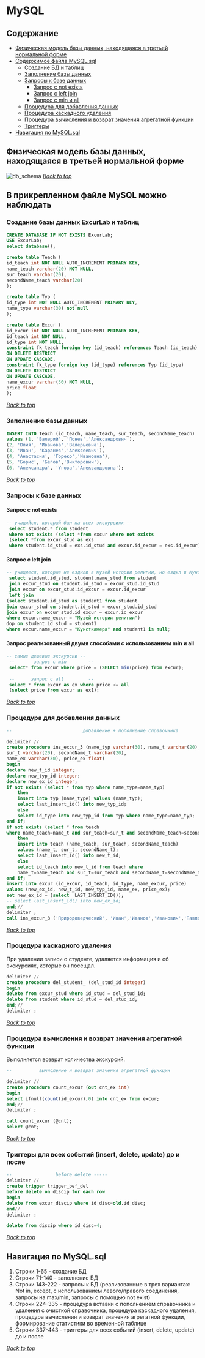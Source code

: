# MySQL
<a name="header1"></a>
## Содержание
 - [Физическая модель базы данных, находящаяся в третьей нормальной форме](#физическая-модель-базы-данных-находящаяся-в-третьей-нормальной-форме)
 - [Содержимое файла MySQL.sql](#в-прикрепленном-файле-mysql-можно-наблюдать)
    - [Создание БД и таблиц](#создание-базы-данных-excurlab-и-таблиц)
    - [Заполнение базы данных](#заполнение-базы-данных)
    - [Запросы к базе данных](#запросы-к-базе-данных)
      - [Запрос с not exists](#запрос-с-not-exists)
      - [Запрос с left join](#запрос-с-left-join)
      - [Запрос с min и all](#запрос-реализованный-двумя-способами-с-использованием-min-и-all)
    - [Процедура для добавления данных](#процедура-для-добавления-данных)
    - [Процедура каскадного удаления](#процедура-каскадного-удаления)
    - [Процедура вычисления и возврат значения агрегатной функции](#процедура-вычисления-и-возврат-значения-агрегатной-функции)
    - [Триггеры](#триггеры-для-всех-событий-insert-delete-update-до-и-после)
 - [Навигация по MySQL.sql](#навигация-по-mysqlsql)
 
## Физическая модель базы данных, находящаяся в третьей нормальной форме 

![db_schema](https://user-images.githubusercontent.com/99740986/229370782-3bd5bdce-4ae5-4425-8e81-f8632b88d511.jpg)
[*Back to top*](#header1)


## В прикрепленном файле MySQL можно наблюдать
### Создание базы данных ExcurLab и таблиц 
```SQL
CREATE DATABASE IF NOT EXISTS ExcurLab;
USE ExcurLab;
select database();

create table Teach (
id_teach int NOT NULL AUTO_INCREMENT PRIMARY KEY,
name_teach varchar(20) NOT NULL,
sur_teach varchar(20), 
secondName_teach varchar(20)
); 

create table Typ (
id_type int NOT NULL AUTO_INCREMENT PRIMARY KEY, 
name_type varchar(30) not null
);

create table Excur (
id_excur int NOT NULL AUTO_INCREMENT PRIMARY KEY,
id_teach int NOT NULL, 
id_type int NOT NULL,
constraint fk_teach foreign key (id_teach) references Teach (id_teach) 
ON DELETE RESTRICT 
ON UPDATE CASCADE,
constraint fk_type foreign key (id_type) references Typ (id_type) 
ON DELETE RESTRICT 
ON UPDATE CASCADE,
name_excur varchar(30) NOT NULL,
price float
);
```
[*Back to top*](#header1)


### Заполнение базы данных
``` SQL
INSERT INTO Teach (id_teach, name_teach, sur_teach, secondName_teach) 
values (1, 'Валерий', 'Понев','Александрович'),
(2, 'Юлия', 'Иванова','Валерьевна'),
(3, 'Иван', 'Каранев','Алексеевич'),
(4, 'Анастасия', 'Гореко','Ивановна'),
(5, 'Борис', 'Бегов','Викторович'),
(6, 'Александра', 'Угова','Александровна');
```
[*Back to top*](#header1)


### Запросы к базе данных 
#### Запрос с not exists
``` SQL
-- учащийся, который был на всех экскурсиях --
 select student.* from student
 where not exists (select *from excur where not exists
 (select *from excur_stud as exs
 where student.id_stud = exs.id_stud and excur.id_excur = exs.id_excur));
```

#### Запрос с left join
```SQL
-- учащиеся, которые не ездили в музей истории религии, но ездил в Кунсткамеру  --
 select student.id_stud, student.name_stud from student
 join excur_stud on student.id_stud = excur_stud.id_stud
 join excur on excur_stud.id_excur = excur.id_excur
 left join
(select student.id_stud as student1 from student
join excur_stud on student.id_stud = excur_stud.id_stud
join excur on excur_stud.id_excur = excur.id_excur
where excur.name_excur = "Музей истории религии")
dop on student.id_stud = student1
where excur.name_excur = "Кунсткамера" and student1 is null;
```

#### Запрос реализованный двумя способами с использованием min и all
``` SQL
-- самые дешевые экскурсии --
 --       запрос с min        --
 select* from excur where price = (SELECT min(price) from excur);
 
 --      запрос с all         --
 select * from excur as ex where price <= all
 (select price from excur as ex1);
```

[*Back to top*](#header1)


### Процедура для добавления данных
``` SQL
--                          добавление + пополнение справочника

delimiter //
create procedure ins_excur_3 (name_typ varchar(30), name_t varchar(20),
sur_t varchar(20), secondName_t varchar(20), 
name_ex varchar(30), price_ex float)
begin
declare new_t_id integer;
declare new_typ_id integer;
declare new_ex_id integer;
if not exists (select * from typ where name_type=name_typ)
	then
    insert into typ (name_type) values (name_typ);
    select last_insert_id() into new_typ_id;
    else
    select id_type into new_typ_id from typ where name_type=name_typ;
end if;
if not exists (select * from teach 
where name_teach=name_t and sur_teach=sur_t and secondName_teach=secondName_t)
	then 
    insert into teach (name_teach, sur_teach, secondName_teach)
    values (name_t, sur_t, secondName_t);
    select last_insert_id() into new_t_id;
    else
    select id_teach into new_t_id from teach where
    name_t=name_teach and sur_t=sur_teach and secondName_t=secondName_t;
end if;
insert into excur (id_excur, id_teach, id_type, name_excur, price)
values (new_ex_id, new_t_id, new_typ_id, name_ex, price_ex);
set new_ex_id = (select  LAST_INSERT_ID());
-- select last_insert_id() into new_ex_id;
end;// 
delimiter ;
call ins_excur_3 ('Природоведческий', 'Иван','Иванов','Иванович','Павловск', 1000);
```
[*Back to top*](#header1)

### Процедура каскадного удаления
При удалении записи о студенте, удаляется информация и об экскурсиях, которые он посещал.
``` SQL
delimiter //
create procedure del_student_ (del_stud_id integer)
begin
delete from excur_stud where id_stud = del_stud_id;
delete from student where id_stud = del_stud_id;
end;// 
delimiter ;
```
[*Back to top*](#header1)


### Процедура вычисления и возврат значения агрегатной функции
Выполняется возврат количества экскурсий.
``` SQL
--          вычисление и возврат значения агрегатной функции

delimiter //
create procedure count_excur (out cnt_ex int)
begin
select ifnull(count(id_excur),0) into cnt_ex from excur;
end;// 
delimiter ;

call count_excur (@cnt);
select @cnt;
```
[*Back to top*](#header1)


### Триггеры для всех событий (insert, delete, update) до и после
``` SQL 
--                before delete -----
delimiter //
create trigger trigger_bef_del
before delete on discip for each row
begin
delete from excur_discip where id_disc=old.id_disc;
end//
delimiter ;

delete from discip where id_disc=4;
```
[*Back to top*](#header1)


## Навигация по MySQL.sql
1) Строки 1-65 - создание БД
2) Строки 71-140 - заполнение БД
3) Строки 143-222 - запросы к БД (реализованные в трех вариантах: Not in, except, с использованием левого/правого соединения, запросы на max/min, запросы с помощью not exist)
4) Строки 224-335 - процедура вставки  с пополнением справочника и удаления с очисткой справочника, процедура каскадного удаления, процедура вычисления и возврат значения агрегатной функции, формирование статистики во временной таблице
5) Строки 337-443 - триггеры для всех событий (insert, delete, update) до и после 

[*Back to top*](#header1)
